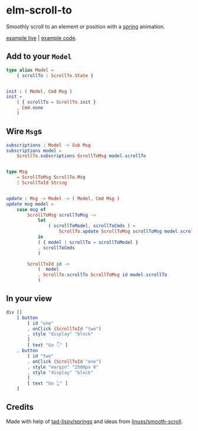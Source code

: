 # elm-scroll-to

Smoothly scroll to an element or position with a [spring](https://en.wikipedia.org/wiki/Hooke's_law) animation.

[example live](https://rl-king.github.io/elm-scroll-to-example/) |
[example code](https://github.com/rl-king/elm-scroll-to/tree/master/example).

## Add to your `Model`

```elm
type alias Model =
    { scrollTo : ScrollTo.State }


init : ( Model, Cmd Msg )
init =
    ( { scrollTo = ScrollTo.init }
    , Cmd.none
    )

```

## Wire `Msg`s

```elm
subscriptions : Model -> Sub Msg
subscriptions model =
    ScrollTo.subscriptions ScrollToMsg model.scrollTo


type Msg
    = ScrollToMsg ScrollTo.Msg
    | ScrollToId String


update : Msg -> Model -> ( Model, Cmd Msg )
update msg model =
    case msg of
        ScrollToMsg scrollToMsg ->
            let
                ( scrollToModel, scrollToCmds ) =
                    ScrollTo.update ScrollToMsg scrollToMsg model.scrollTo
            in
            ( { model | scrollTo = scrollToModel }
            , scrollToCmds
            )

        ScrollToId id ->
            (  model
            , ScrollTo.scrollTo ScrollToMsg id model.scrollTo
            )
```

## In your view
```elm
div []
    [ button
        [ id "one"
        , onClick (ScrollToId "two")
        , style "display" "block"
        ]
        [ text "Go 👇" ]
    , button
        [ id "two"
        , onClick (ScrollToId "one")
        , style "margin" "2500px 0"
        , style "display" "block"
        ]
        [ text "Go 👆" ]
    ]
```

## Credits

Made with help of [tad-lispy/springs](https://package.elm-lang.org/packages/tad-lispy/springs/latest/)
and ideas from [linuss/smooth-scroll](https://package.elm-lang.org/packages/linuss/smooth-scroll/latest/).
